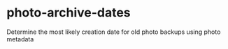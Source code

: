 # photo-archive-dates
Determine the most likely creation date for old photo backups using photo metadata
